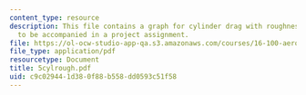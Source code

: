 ```yaml
---
content_type: resource
description: This file contains a graph for cylinder drag with roughness, which is
  to be accompanied in a project assignment.
file: https://ol-ocw-studio-app-qa.s3.amazonaws.com/courses/16-100-aerodynamics-fall-2005/c9c029441d380f88b558dd0593c51f58_5cylrough.pdf
file_type: application/pdf
resourcetype: Document
title: 5cylrough.pdf
uid: c9c02944-1d38-0f88-b558-dd0593c51f58
---
```

